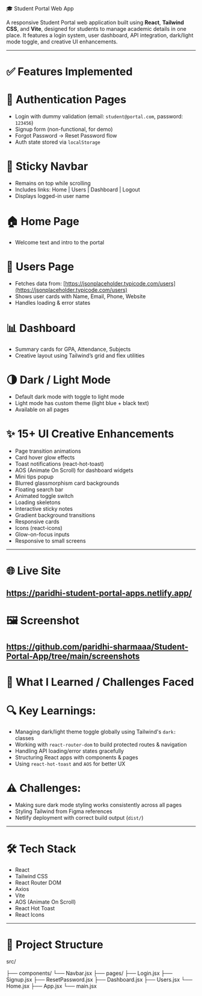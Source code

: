 🎓 Student Portal Web App

A responsive Student Portal web application built using **React**, **Tailwind CSS**, and **Vite**, designed for students to manage academic details in one place. It features a login system, user dashboard, API integration, dark/light mode toggle, and creative UI enhancements.

---

# ✅ Features Implemented

# 🔐 Authentication Pages
- Login with dummy validation (email: `student@portal.com`, password: `123456`)
- Signup form (non-functional, for demo)
- Forgot Password → Reset Password flow
- Auth state stored via `localStorage`

# 📌 Sticky Navbar
- Remains on top while scrolling
- Includes links: Home | Users | Dashboard | Logout
- Displays logged-in user name

# 🏠 Home Page
- Welcome text and intro to the portal

# 👤 Users Page
- Fetches data from: [https://jsonplaceholder.typicode.com/users](https://jsonplaceholder.typicode.com/users)
- Shows user cards with Name, Email, Phone, Website
- Handles loading & error states

# 📊 Dashboard
- Summary cards for GPA, Attendance, Subjects
- Creative layout using Tailwind’s grid and flex utilities

# 🌗 Dark / Light Mode
- Default dark mode with toggle to light mode
- Light mode has custom theme (light blue + black text)
- Available on all pages

# ✨ 15+ UI Creative Enhancements
- Page transition animations
- Card hover glow effects
- Toast notifications (react-hot-toast)
- AOS (Animate On Scroll) for dashboard widgets
- Mini tips popup
- Blurred glassmorphism card backgrounds
- Floating search bar
- Animated toggle switch
- Loading skeletons
- Interactive sticky notes
- Gradient background transitions
- Responsive cards
- Icons (react-icons)
- Glow-on-focus inputs
- Responsive to small screens

---

# 🌐 Live Site

https://paridhi-student-portal-apps.netlify.app/
---

# 🖼️ Screenshot
https://github.com/paridhi-sharmaaa/Student-Portal-App/tree/main/screenshots
---

# 🧠 What I Learned / Challenges Faced

# 🔍 Key Learnings:
- Managing dark/light theme toggle globally using Tailwind's `dark:` classes
- Working with `react-router-dom` to build protected routes & navigation
- Handling API loading/error states gracefully
- Structuring React apps with components & pages
- Using `react-hot-toast` and `AOS` for better UX

# ⚠️ Challenges:
- Making sure dark mode styling works consistently across all pages
- Styling Tailwind from Figma references
- Netlify deployment with correct build output (`dist/`)

---

# 🛠 Tech Stack

- React
- Tailwind CSS
- React Router DOM
- Axios
- Vite
- AOS (Animate On Scroll)
- React Hot Toast
- React Icons

---

# 📁 Project Structure

src/

├── components/
  └── Navbar.jsx
├── pages/
   ├── Login.jsx
   ├── Signup.jsx
   ├── ResetPassword.jsx
   ├── Dashboard.jsx
   ├── Users.jsx
└── Home.jsx
├── App.jsx
└── main.jsx



